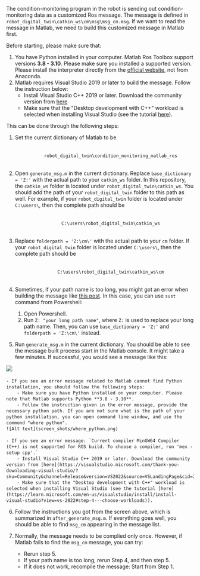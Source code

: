 The condition-monitoring program in the robot is sending out condition-monitoring data as a customized Ros message. The message is defined in ```robot_digital_twin\catkin_ws\cm\msg\msg_cm.msg```. If we want to read the message in Matlab, we need to build this customized message in Matlab first. 

Before starting, please make sure that:
1. You have Python installed in your computer. Matlab Ros Toolbox support versions **3.8 - 3.10**. Please make sure you installed a supported version. Please install the interpreter directly from the [official website](https://www.python.org/downloads/), not from Anaconda.
2. Matlab requires Visual Studio 2019 or later to build the message. Follow the instruction below:
    - Install Visual Studio C++ 2019 or later. Download the community version from [here](https://visualstudio.microsoft.com/thank-you-downloading-visual-studio/?sku=Community&channel=Release&version=VS2022&source=VSLandingPage&cid=2030&passive=false)
    - Make sure that the "Desktop development with C++" workload is selected when installing Visual Studio (see the tutorial [here](https://learn.microsoft.com/en-us/visualstudio/install/install-visual-studio?view=vs-2022#step-4---choose-workloads)).

This can be done through the following steps:

1. Set the current dictionary of Matlab to be
<p align="center">
    <code>
        robot_digital_twin\condition_monitoring_matlab_ros
    </code>
</p>

2. Open `generate_msg.m` in the current dictionary. Replace `base_dictionary = 'Z:'` with the actual path to your `catkin_ws` folder. In this repository, the `catkin_ws` folder is located under `robot_digital_twin\catkin_ws`. You should add the path of your `robot_digital_twin` folder to this path as well. For example, if your `robot_digital_twin` folder is located under `C:\users\`, then the complete path should be
<p align="center">
    <code>
        C:\users\robot_digital_twin\catkin_ws
    </code>
</p>

3. Replace `folderpath = 'Z:\cm\'` with the actual path to your `cm` folder. If your `robot_digital_twin` folder is located under `C:\users\`, then the complete path should be
<p align="center">
    <code>
        C:\users\robot_digital_twin\catkin_ws\cm
    </code>
</p>

4. Sometimes, if your path name is too long, you might got an error when building the message like [this post](https://fr.mathworks.com/matlabcentral/answers/1571318-why-does-rosgenmsg-in-ros-toolbox-fail-when-working-in-a-directory-with-a-long-absolute-path-name). In this case, you can use `sust` command from Powershell:
    1. Open Powershell.
    2. Run `Z: "your long path name"`, where `Z:` is used to replace your long path name. Then, you can use `base_dictionary = 'Z:'` and `folderpath = 'Z:\cm\'` instead.

5. Run `generate_msg.m` in the current dictionary. You should be able to see the message built process start in the Matlab console. It might take a few minutes. If successful, you would see a message like this:
<image src=screen_shots/build_msg_matlab.png width=600>

    - If you see an error message related to Matlab cannot find Python installation, you should follow the following steps:
        - Make sure you have Python installed on your computer. Please note that Matlab supports Python **3.8 - 3.10**.
        - Follow the instruction given in the error message, provide the necessary python path. If you are not sure what is the path of your python installation, you can open command line window, and use the commond "where python".
    ![Alt text](screen_shots/where_python.png)

    - If you see an error message: `Current compiler MinGW64 Compiler (C++) is not supported for ROS build. To choose a compiler, run 'mex -setup cpp'.` 
        - Install Visual Studio C++ 2019 or later. Download the community version from [here](https://visualstudio.microsoft.com/thank-you-downloading-visual-studio/?sku=Community&channel=Release&version=VS2022&source=VSLandingPage&cid=2030&passive=false)
        - Make sure that the "Desktop development with C++" workload is selected when installing Visual Studio (see the tutorial [here](https://learn.microsoft.com/en-us/visualstudio/install/install-visual-studio?view=vs-2022#step-4---choose-workloads)).

6. Follow the instructions you got from the screen above, which is summarized in `after_generate_msg.m`. If everything goes well, you should be able to find `msg_cm` appearing in the message list.

7. Normally, the message needs to be complied only once. However, if Matlab fails to find the `msg_cm` message, you can try:
    - Rerun step 5.
    - If your path name is too long, rerun Step 4, and then step 5.
    - If it does not work, recompile the message: Start from Step 1.

